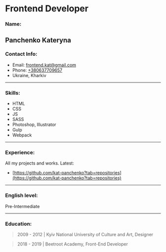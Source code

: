 # Frontend Developer

### Name:

## Panchenko Kateryna

### Contact Info:

- Email: [frontend.kat@gmail.com](mailto:frontend.kat@gmail.com)
- Phone: [+380637709657](tel:+380637709657)
- Ukraine, Kharkiv

---

### Skills:

- HTML
- CSS
- JS
- SASS
- Photoshop, Illustrator
- Gulp
- Webpack

---

### Experience:

All my projects and works. Latest:

- [https://github.com/kat-panchenko?tab=repositories](https://github.com/kat-panchenko?tab=repositories)

---

### English level:

Pre-Intermediate

---

### Education:

> 2009 - 2012 | Kyiv National University of Culture and Art, Designer

> 2018 - 2019 | Beetroot Academy, Front-End Developer
